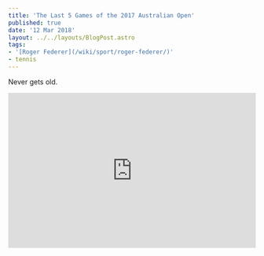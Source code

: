 ```yaml
---
title: 'The Last 5 Games of the 2017 Australian Open'
published: true
date: '12 Mar 2018'
layout: ../../layouts/BlogPost.astro
tags:
- '[Roger Federer](/wiki/sport/roger-federer/)'
- tennis
---
```


Never gets old.

<iframe width="100%" height="315" src="https://www.youtube.com/embed/Fva4l9j9QLk" title="YouTube video player" frameborder="0" allow="accelerometer; autoplay; clipboard-write; encrypted-media; gyroscope; picture-in-picture; web-share" allowfullscreen></iframe>